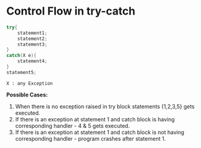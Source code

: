 # Control Flow in try-catch
```java
try{
    statement1;
    statement2;
    statement3;
}
catch(X e){
    statement4;
}
statement5;
```
`X : any Exception`


**Possible Cases:**

1. When there is no exception raised in try block statements {1,2,3,5} gets executed.
2. If there is an exception at statement 1 and catch block is having corresponding handler - 4 & 5 gets executed.
3. If there is an exception at statement 1 and catch block is not having corresponding handler - program crashes after statement 1.


